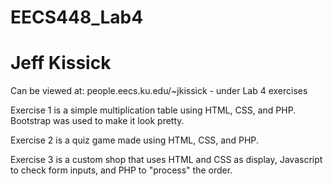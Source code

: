 # EECS448_Lab4
# Jeff Kissick

Can be viewed at: people.eecs.ku.edu/~jkissick - under Lab 4 exercises

Exercise 1 is a simple multiplication table using HTML, CSS, and PHP.  Bootstrap was used to make it look pretty.

Exercise 2 is a quiz game made using HTML, CSS, and PHP.

Exercise 3 is a custom shop that uses HTML and CSS as display, Javascript to check form inputs, and PHP to "process" the order.
